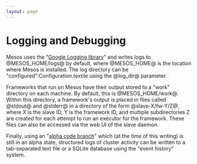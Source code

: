 ```yaml
---
layout: page
---
```


# Logging and Debugging

Mesos uses the "[Google Logging library](http://code.google.com/p/google-glog)" and writes logs to @MESOS_HOME/logs@ by default, where @MESOS_HOME@ is the location where Mesos is installed. The log directory can be "configured":Configuration.textile using the @log_dir@ parameter.

Frameworks that run on Mesos have their output stored to a "work" directory on each machine. By default, this is @MESOS_HOME/work@. Within this directory, a framework's output is placed in files called @stdout@ and @stderr@ in a directory of the form @slave-X/fw-Y/Z@, where X is the slave ID, Y is the framework ID, and multiple subdirectories Z are created for each attempt to run an executor for the framework. These files can also be accessed via the web UI of the slave daemon.

Finally, using an "[alpha code branch](https://github.com/mesos/mesos/tree/andyk-event-history-nowebui)" which (at the time of this writing) is still in an alpha state, structured logs of cluster activity can be written to a tab-separated text file or a SQLite database using the "event history" system.